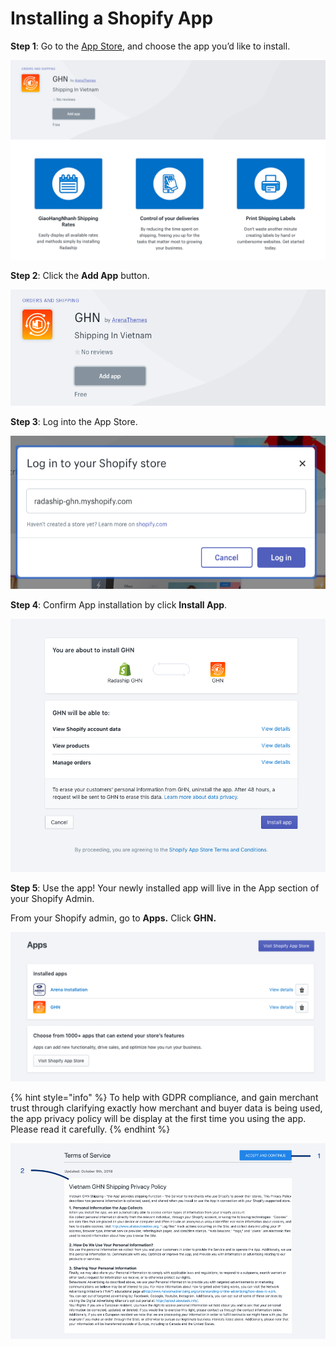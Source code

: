 # Installing a Shopify App

**Step 1**: Go to the [App Store](https://apps.shopify.com/), and choose the app you’d like to install. 

![](../.gitbook/assets/step1.png)

**Step 2**: Click the **Add App** button. 

![](../.gitbook/assets/step2.png)

**Step 3**: Log into the App Store. 

![](../.gitbook/assets/step3.png)

**Step 4**: Confirm App installation by click **Install App**.

![](../.gitbook/assets/step4.png)

**Step 5**: Use the app! Your newly installed app will live in the App section of your Shopify Admin.

From your Shopify admin, go to **Apps.** Click **GHN.** 

![](../.gitbook/assets/step5.png)

{% hint style="info" %}
To help with GDPR compliance, and gain merchant trust through clarifying exactly how merchant and buyer data is being used, the app privacy policy will be display at the first time you using the app. Please read it carefully.
{% endhint %}

![](../.gitbook/assets/privacy.png)

